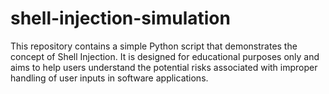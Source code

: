 # shell-injection-simulation
This repository contains a simple Python script that demonstrates the concept of Shell Injection. It is designed for educational purposes only and aims to help users understand the potential risks associated with improper handling of user inputs in software applications.
